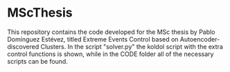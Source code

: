 # MScThesis

This repository contains the code developed for the MSc thesis by Pablo Domínguez Estévez, titled Extreme Events Control based on Autoencoder-discovered Clusters. In the script "solver.py" the koldol script with the extra control functions is shown, while in the CODE folder all of the necessary scripts can be found.
